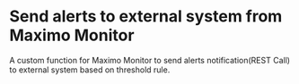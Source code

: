 # Send alerts to external system from Maximo Monitor

A custom function for Maximo Monitor to send alerts notification(REST Call) to external system based on threshold rule. 



